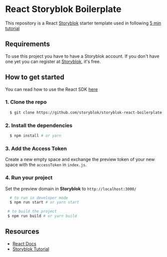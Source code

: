 # React Storyblok Boilerplate

This repository is a React [Storyblok](https://www.storyblok.com/) starter template used in following [5 min tutorial](https://www.storyblok.com/tp/add-a-headless-cms-to-react-in-5-minutes )

## Requirements

To use this project you have to have a Storyblok account. If you don't have one yet you can register at [Storyblok](https://app.storyblok.com/), it's free.

## How to get started

You can read how to use the React SDK [here](https://github.com/storyblok/storyblok-react) 

### 1. Clone the repo

```sh
  $ git clone https://github.com/storyblok/storyblok-react-boilerplate
```

### 2. Install the dependencies
```sh
  $ npm install # or yarn
```

### 3. Add the Access Token

Create a new empty space and exchange the preview token of your new space with the `accessToken` in `index.js`.

### 4. Run your project

Set the preview domain in <strong>Storyblok</strong> to `http://localhost:3000/`

```sh
  # to run in developer mode
  $ npm run start # or yarn start
 ```

 ```sh
  # to build the project
  $ npm run build # or yarn build
 ```

 ## Resources

- [React Docs](https://reactjs.org/docs/getting-started.html)
- [Storyblok Tutorial](https://www.storyblok.com/tp/add-a-headless-cms-to-react-in-5-minutes )